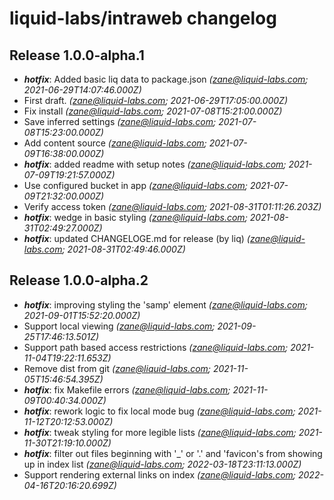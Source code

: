 # liquid-labs/intraweb changelog


## Release 1.0.0-alpha.1
* _**hotfix**_: Added basic liq data to package.json _(zane@liquid-labs.com; 2021-06-29T14:07:46.000Z)_
* First draft. _(zane@liquid-labs.com; 2021-06-29T17:05:00.000Z)_
* Fix install _(zane@liquid-labs.com; 2021-07-08T15:21:00.000Z)_
* Save inferred settings _(zane@liquid-labs.com; 2021-07-08T15:23:00.000Z)_
* Add content source _(zane@liquid-labs.com; 2021-07-09T16:38:00.000Z)_
* _**hotfix**_: added readme with setup notes _(zane@liquid-labs.com; 2021-07-09T19:21:57.000Z)_
* Use configured bucket in app _(zane@liquid-labs.com; 2021-07-09T21:32:00.000Z)_
* Verify access token _(zane@liquid-labs.com; 2021-08-31T01:11:26.203Z)_
* _**hotfix**_: wedge in basic styling _(zane@liquid-labs.com; 2021-08-31T02:49:27.000Z)_
* _**hotfix**_: updated CHANGELOGE.md for release (by liq) _(zane@liquid-labs.com; 2021-08-31T02:49:46.000Z)_

## Release 1.0.0-alpha.2
* _**hotfix**_: improving styling the 'samp' element _(zane@liquid-labs.com; 2021-09-01T15:52:20.000Z)_
* Support local viewing _(zane@liquid-labs.com; 2021-09-25T17:46:13.501Z)_
* Support path based access restrictions _(zane@liquid-labs.com; 2021-11-04T19:22:11.653Z)_
* Remove dist from git _(zane@liquid-labs.com; 2021-11-05T15:46:54.395Z)_
* _**hotfix**_: fix Makefile errors _(zane@liquid-labs.com; 2021-11-09T00:40:34.000Z)_
* _**hotfix**_: rework logic to fix local mode bug _(zane@liquid-labs.com; 2021-11-12T20:12:53.000Z)_
* _**hotfix**_: tweak styling for more legible lists _(zane@liquid-labs.com; 2021-11-30T21:19:10.000Z)_
* _**hotfix**_: filter out files beginning with '_' or '.' and 'favicon's from showing up in index list _(zane@liquid-labs.com; 2022-03-18T23:11:13.000Z)_
* Support rendering external links on index _(zane@liquid-labs.com; 2022-04-16T20:16:20.699Z)_
